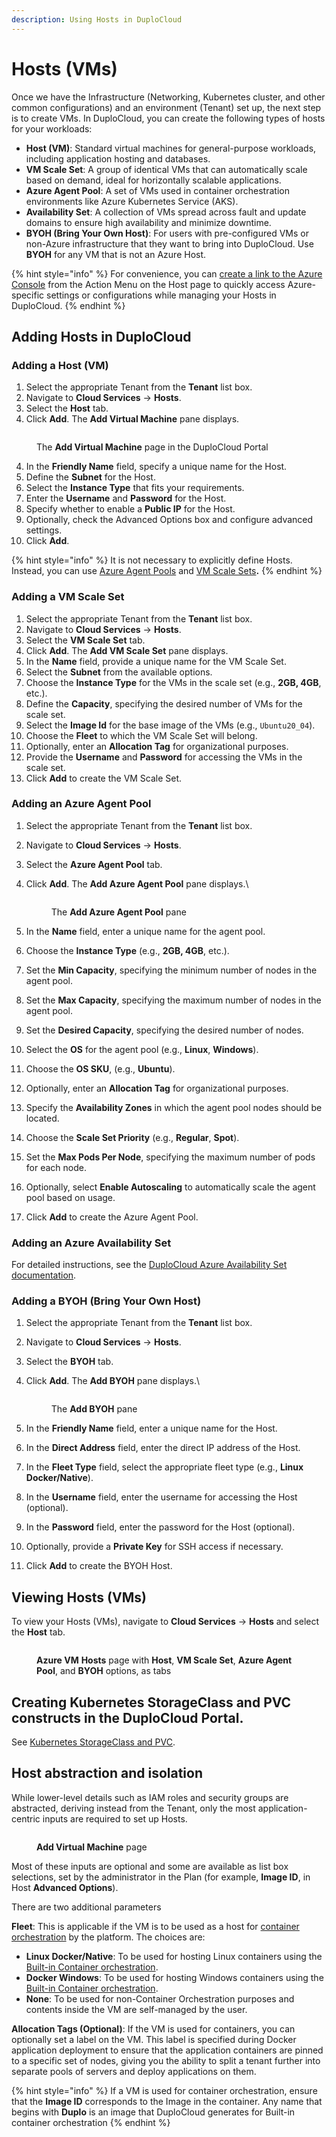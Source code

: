 ```yaml
---
description: Using Hosts in DuploCloud
---
```


# Hosts (VMs)

Once we have the Infrastructure (Networking, Kubernetes cluster, and other common configurations) and an environment (Tenant) set up, the next step is to create VMs. In DuploCloud, you can create the following types of hosts for your workloads:

* **Host (VM)**: Standard virtual machines for general-purpose workloads, including application hosting and databases.
* **VM Scale Set**: A group of identical VMs that can automatically scale based on demand, ideal for horizontally scalable applications.
* **Azure Agent Pool**: A set of VMs used in container orchestration environments like Azure Kubernetes Service (AKS).
* **Availability Set**: A collection of VMs spread across fault and update domains to ensure high availability and minimize downtime.
* **BYOH (Bring Your Own Host)**: For users with pre-configured VMs or non-Azure infrastructure that they want to bring into DuploCloud. Use **BYOH** for any VM that is not an Azure Host.&#x20;

{% hint style="info" %}
For convenience, you can [create a link to the Azure Console](../azure-portal-link.md) from the Action Menu on the Host page to quickly access Azure-specific settings or configurations while managing your Hosts in DuploCloud.
{% endhint %}

## Adding Hosts in DuploCloud

### Adding a Host (VM)

1. Select the appropriate Tenant from the **Tenant** list box.
2. Navigate to **Cloud Services** -> **Hosts**.&#x20;
3. Select the **Host** tab.
4. Click **Add**. The **Add Virtual Machine** pane displays.&#x20;

<figure><img src="../../../.gitbook/assets/image (6) (1) (1) (1).png" alt=""><figcaption><p>The <strong>Add Virtual Machine</strong> page in the DuploCloud Portal</p></figcaption></figure>

4. In the **Friendly Name** field, specify a unique name for the Host.
5. Define the **Subnet** for the Host.
6. Select the **Instance Type** that fits your requirements.
7. Enter the **Username** and **Password** for the Host.
8. Specify whether to enable a **Public IP** for the Host.
9. Optionally, check the Advanced Options box and configure advanced settings.&#x20;
10. Click **Add**.

{% hint style="info" %}
It is not necessary to explicitly define Hosts. Instead, you can use [Azure Agent Pools](../../azure-services/agent-pool.md) and [VM Scale Sets](../../azure-services/vm-scale-sets.md)**.**
{% endhint %}

### Adding a VM Scale Set

1. Select the appropriate Tenant from the **Tenant** list box.
2. Navigate to **Cloud Services** → **Hosts**. &#x20;
3. Select the **VM Scale Set** tab.
4. Click **Add**. The **Add VM Scale Set** pane displays.
5. In the **Name** field, provide a unique name for the VM Scale Set.
6. Select the **Subnet** from the available options.
7. Choose the **Instance Type** for the VMs in the scale set (e.g., **2GB, 4GB**, etc.).
8. Define the **Capacity**, specifying the desired number of VMs for the scale set.
9. Select the **Image Id** for the base image of the VMs (e.g., `Ubuntu20_04`).
10. Choose the **Fleet** to which the VM Scale Set will belong.
11. Optionally, enter an **Allocation Tag** for organizational purposes.
12. Provide the **Username** and **Password** for accessing the VMs in the scale set.
13. Click **Add** to create the VM Scale Set.

### Adding an Azure Agent Pool

1. Select the appropriate Tenant from the **Tenant** list box.
2. Navigate to **Cloud Services** → **Hosts**.
3. Select the **Azure Agent Pool** tab.
4.  Click **Add**. The **Add Azure Agent Pool** pane displays.\


    <figure><img src="../../../.gitbook/assets/Screenshot (372).png" alt=""><figcaption><p>The <strong>Add Azure Agent Pool</strong> pane</p></figcaption></figure>
5. In the **Name** field, enter a unique name for the agent pool.
6. Choose the **Instance Type** (e.g., **2GB, 4GB**, etc.).
7. Set the **Min Capacity**, specifying the minimum number of nodes in the agent pool.
8. Set the **Max Capacity**, specifying the maximum number of nodes in the agent pool.
9. Set the **Desired Capacity**, specifying the desired number of nodes.
10. Select the **OS** for the agent pool (e.g., **Linux**, **Windows**).
11. Choose the **OS SKU**, (e.g., **Ubuntu**).
12. Optionally, enter an **Allocation Tag** for organizational purposes.
13. Specify the **Availability Zones** in which the agent pool nodes should be located.
14. Choose the **Scale Set Priority** (e.g., **Regular**, **Spot**).
15. Set the **Max Pods Per Node**, specifying the maximum number of pods for each node.
16. Optionally, select **Enable Autoscaling** to automatically scale the agent pool based on usage.
17. Click **Add** to create the Azure Agent Pool.

### Adding an Azure Availability Set

For detailed instructions, see the [DuploCloud Azure Availability Set documentation](./#adding-an-azure-availability-set).

### Adding a BYOH (Bring Your Own Host)

1. Select the appropriate Tenant from the **Tenant** list box.
2. Navigate to **Cloud Services** → **Hosts**.
3. Select the **BYOH** tab.
4.  Click **Add**. The **Add BYOH** pane displays.\


    <figure><img src="../../../.gitbook/assets/Screenshot (374).png" alt=""><figcaption><p>The <strong>Add BYOH</strong> pane </p></figcaption></figure>
5. In the **Friendly Name** field, enter a unique name for the Host.
6. In the **Direct Address** field, enter the direct IP address of the Host.
7. In the **Fleet Type** field, select the appropriate fleet type (e.g., **Linux Docker/Native**).
8. In the **Username** field, enter the username for accessing the Host (optional).
9. In the **Password** field, enter the password for the Host (optional).
10. Optionally, provide a **Private Key** for SSH access if necessary.
11. Click **Add** to create the BYOH Host.

## Viewing Hosts (VMs)

To view your Hosts (VMs), navigate to **Cloud Services** -> **Hosts** and select the **Host** tab.&#x20;

<figure><img src="../../../.gitbook/assets/newvm.png" alt=""><figcaption><p><strong>Azure VM</strong> <strong>Hosts</strong> page with <strong>Host</strong>, <strong>VM Scale Set</strong>, <strong>Azure Agent Pool</strong>, and <strong>BYOH</strong> options, as tabs</p></figcaption></figure>

## Creating Kubernetes StorageClass and PVC constructs in the DuploCloud Portal.

See [Kubernetes StorageClass and PVC](../../../kubernetes-overview/kubernetes-storageclass-and-pvc/).

## Host abstraction and isolation&#x20;

While lower-level details such as IAM roles and security groups are abstracted, deriving instead from the Tenant, only the most application-centric inputs are required to set up Hosts.&#x20;

<figure><img src="../../../.gitbook/assets/add vm.png" alt=""><figcaption><p><strong>Add Virtual Machine</strong> page </p></figcaption></figure>

Most of these inputs are optional and some are available as list box selections, set by the administrator in the Plan (for example, **Image ID**, in Host **Advanced Options**).&#x20;

There are two additional parameters

**Fleet**: This is applicable if the VM is to be used as a host for [container orchestration](../../container-deployments/container-orchestrators.md) by the platform. The choices are:

* **Linux Docker/Native**: To be used for hosting Linux containers using the [Built-in Container orchestration](../../container-deployments/).      &#x20;
* **Docker Windows**: To be used for hosting Windows containers using the [Built-in Container orchestration](../../container-deployments/).
* **None**: To be used for non-Container Orchestration purposes and contents inside the VM are self-managed by the user.

**Allocation Tags (Optional)**: If the VM is used for containers, you can optionally set a label on the VM. This label is specified during Docker application deployment to ensure that the application containers are pinned to a specific set of nodes, giving you the ability to split a tenant further into separate pools of servers and deploy applications on them.&#x20;

{% hint style="info" %}
If a VM is used for container orchestration, ensure that the **Image ID** corresponds to the Image in the container. Any name that begins with **Duplo** is an image that DuploCloud generates for Built-in container orchestration &#x20;
{% endhint %}
